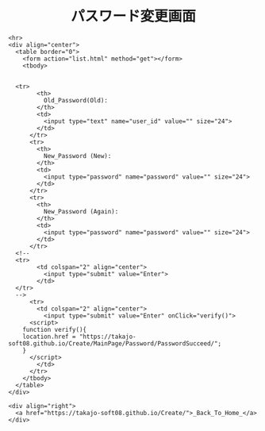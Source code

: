 <html>
  <head>
    <meta http-equiv="content-type" content="text/html; charset=utf-8">
    <title>SignUp (Book Management)</title>
  </head>

  <body>
    <div align="center">
      <h1>パスワード変更画面</h1>
    </div>
    
    <hr>
    <div align="center">
      <table border="0">
        <form action="list.html" method="get"></form>
        <tbody>

	    
	  <tr>
            <th>
              Old_Password(Old):
            </th>
            <td>
              <input type="text" name="user_id" value="" size="24">
            </td>
          </tr>
          <tr>
            <th>
              New_Password (New):
            </th>
            <td>
              <input type="password" name="password" value="" size="24">
            </td>
          </tr>
          <tr>
            <th>
              New_Password (Again):
            </th>
            <td>
              <input type="password" name="password" value="" size="24">
            </td>
          </tr>
	  <!--
	  <tr>
            <td colspan="2" align="center">
              <input type="submit" value="Enter">
            </td>
	  </tr>
	  -->
          <tr>
            <td colspan="2" align="center">
              <input type="submit" value="Enter" onClick="verify()">
	      <script>
		function verify(){
		location.href = "https://takajo-soft08.github.io/Create/MainPage/Password/PasswordSucceed/";
		}
	      </script>
            </td>
          </tr>
        </tbody>
      </table>
    </div>

    <div align="right">
      <a href="https://takajo-soft08.github.io/Create/">_Back_To_Home_</a>
    </div>

  </body>
</html>

